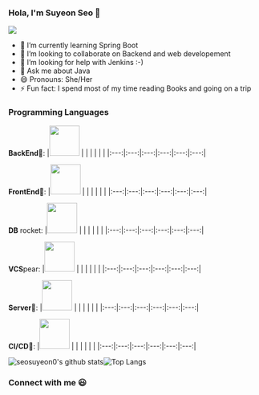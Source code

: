 ### Hola, I'm Suyeon Seo 👋
![](https://komarev.com/ghpvc/?username=seosuyeon0&color=red)

- 🌱 I’m currently learning Spring Boot
- 👯 I’m looking to collaborate on Backend and web developement
- 🤔 I’m looking for help with Jenkins :-)
- 💬 Ask me about Java
- 😄 Pronouns: She/Her
- ⚡ Fun fact: I spend most of my time reading Books and going on a trip


### Programming Languages  
**BackEnd**🍓:
|<img src="https://github.com/adityakamath16/adityakamath16/blob/master/images/Programming_languages/javalogo.png" width=60> |   |  |   | |  |
|:---:|:---:|:---:|:---:|:---:|:---:|


**FrontEnd**🍊:
|<img src="https://github.com/adityakamath16/adityakamath16/blob/master/images/Programming_languages/javalogo.png" width=60> |   |  |   | |  |
|:---:|:---:|:---:|:---:|:---:|:---:|

**DB** rocket:
|<img src="https://github.com/adityakamath16/adityakamath16/blob/master/images/Programming_languages/javalogo.png" width=60> |   |  |   | |  |
|:---:|:---:|:---:|:---:|:---:|:---:|

**VCS**pear:
|<img src="https://github.com/adityakamath16/adityakamath16/blob/master/images/Programming_languages/javalogo.png" width=60> |   |  |   | |  |
|:---:|:---:|:---:|:---:|:---:|:---:|

**Server**🍇:
|<img src="https://github.com/adityakamath16/adityakamath16/blob/master/images/Programming_languages/javalogo.png" width=60> |   |  |   | |  |
|:---:|:---:|:---:|:---:|:---:|:---:|

**CI/CD**🍇:
|<img src="https://github.com/adityakamath16/adityakamath16/blob/master/images/Programming_languages/javalogo.png" width=60> |   |  |   | |  |
|:---:|:---:|:---:|:---:|:---:|:---:|

![seosuyeon0's github stats](https://github-readme-stats.vercel.app/api?username=seosuyeon0)![Top Langs](https://github-readme-stats.vercel.app/api/top-langs/?username=seosuyeon0&layout=compact)


### Connect with me :smiley:


